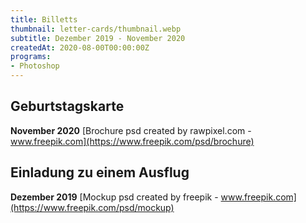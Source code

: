 ```yaml
---
title: Billetts
thumbnail: letter-cards/thumbnail.webp
subtitle: Dezember 2019 - November 2020
createdAt: 2020-08-00T00:00:00Z
programs:
- Photoshop
---
```


## Geburtstagskarte
**November 2020**
<asset-image src="letter-cards/birthday_card.webp" alt="Geburtstagskarte"></asset-image>
[Brochure psd created by rawpixel.com - www.freepik.com](https://www.freepik.com/psd/brochure)

## Einladung zu einem Ausflug
**Dezember 2019**
<asset-image src="letter-cards/trip_invitation.webp" alt="Einladung zu einem Ausflug"></asset-image>
[Mockup psd created by freepik - www.freepik.com](https://www.freepik.com/psd/mockup)
